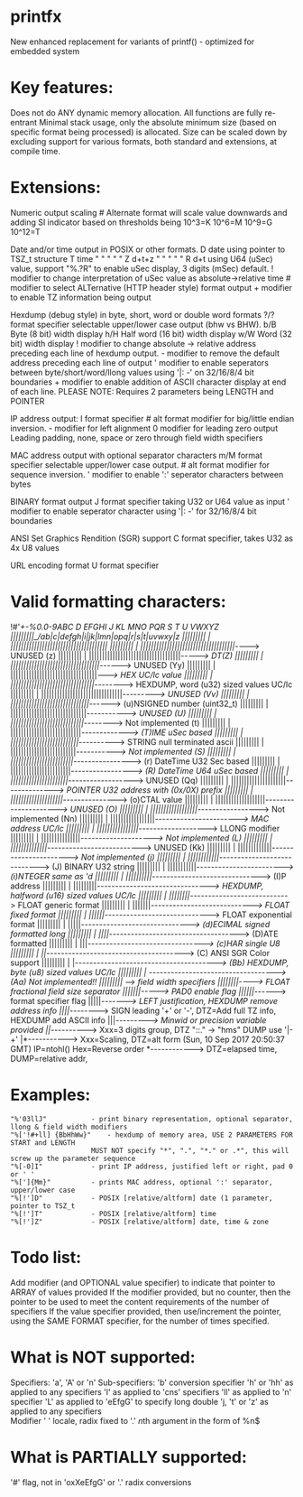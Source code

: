 # printfx
  New enhanced replacement for variants of printf() - optimized for embedded system

# Key features:
  Does not do ANY dynamic memory allocation.
  All functions are fully re-entrant
  Minimal stack usage, only the absolute minimum size (based on specific format being processed) is allocated.
  Size can be scaled down by excluding support for various formats, both standard and extensions, at compile time.

# Extensions:
  Numeric output scaling
  	#	Alternate format will scale value downwards and adding SI indicator based on thresholds being
  		10^3=K  10^6=M  10^9=G  10^12=T
  		
  Date and/or time output in POSIX or other formats.
  	D	date using pointer to TSZ_t structure
  	T	time   "      "     "   "       "
  	Z	d+t+z  "      "     "   "       "
  	R	d+t  using U64 (uSec) value, support "%.?R" to enable uSec display, 3 digits (mSec) default.
    !	modifier to change interpretation of uSec value as absolute->relative time
    #	modifier to select ALTernative (HTTP header style) format output
    +	modifier to enable TZ information being output
    
  Hexdump (debug style) in byte, short, word or double word formats
    ?/?	format specifier selectable upper/lower case output (bhw vs BHW).
  	b/B	Byte (8 bit) width display
  	h/H	Half word (16 bit) width display
  	w/W	Word (32 bit) width display
    !	modifier to change absolute -> relative address preceding each line of hexdump output.
    -	modifier to remove the default address preceding each line of output
    '	modifier to enable seperators between byte/short/word/llong values using '|: -' on 32/16/8/4 bit boundaries
    +	modifier to enable addition of ASCII character display at end of each line.
    	PLEASE NOTE: Requires 2 parameters being LENGTH and POINTER
    
  IP address output:
  	I	format specifier
    # 	alt format modifier for big/little endian inversion.
    -	modifier for left alignment
    0	modifier for leading zero output
  	  	Leading padding, none, space or zero through field width specifiers
    
  MAC address output with optional separator characters
    m/M format specifier selectable upper/lower case output.
    # 	alt format modifier for sequence inversion.
    '	modifier to enable ':' seperator characters between bytes

  BINARY format output
	J	format specifier taking U32 or U64 value as input
    '	modifier to enable seperator character using '|: -' for 32/16/8/4 bit boundaries
  
  ANSI Set Graphics Rendition (SGR) support
	C	format specifier, takes U32 as 4x U8 values
	
  URL encoding format
  	U	format specifier
  	  
# Valid formatting characters:
  !#'*+-%0.0-9ABC D EFGHI J KL MNO PQR S T U VWXYZ
  |||||||||\_/ab|c|defgh|i|jk|lmn|opq|r|s|t|uvwxy|z
  ||||||||| | |||||||||||||||||||||||||||||||||||||
  ||||||||| | ||||||||||||||||||||||||||||||||||||*----> UNUSED (z)
  ||||||||| | |||||||||||||||||||||||||||||||||||*-----> DT(Z)
  ||||||||| | ||||||||||||||||||||||||||||||||||*------> UNUSED (Yy)
  ||||||||| | |||||||||||||||||||||||||||||||||*---> HEX UC/lc value
  ||||||||| | ||||||||||||||||||||||||||||||||*--------> HEXDUMP, word (u32) sized values UC/lc
  ||||||||| | |||||||||||||||||||||||||||||||*---------> UNUSED (Vv)
  ||||||||| | ||||||||||||||||||||||||||||||*------> (u)NSIGNED number (uint32_t)
  ||||||||| | |||||||||||||||||||||||||||||*-----------> UNUSED (U)
  ||||||||| | ||||||||||||||||||||||||||||*--------> Not implemented (t)
  ||||||||| | |||||||||||||||||||||||||||*-------------> (T)IME uSec based
  ||||||||| | ||||||||||||||||||||||||||*----------> STRING null terminated ascii
  ||||||||| | |||||||||||||||||||||||||*-----------> Not implemented (S)
  ||||||||| | ||||||||||||||||||||||||*----------------> (r) DateTime U32 Sec based
  ||||||||| | |||||||||||||||||||||||*-----------------> (R) DateTime U64 uSec based
  ||||||||| | ||||||||||||||||||||||*------------------> UNUSED (Qq)
  ||||||||| | |||||||||||||||||||||*--------------> POINTER U32 address with (0x/0X) prefix
  ||||||||| | ||||||||||||||||||||*---------------> (o)CTAL value
  ||||||||| | |||||||||||||||||||*---------------------> UNUSED (O)
  ||||||||| | ||||||||||||||||||*-----------------> Not implemented (Nn)
  ||||||||| | |||||||||||||||||*-----------------------> MAC address UC/lc
  ||||||||| | ||||||||||||||||*-------------------> LLONG modifier
  ||||||||| | |||||||||||||||*--------------------> Not implemented (L)
  ||||||||| | ||||||||||||||*--------------------------> UNUSED (Kk)
  ||||||||| | |||||||||||||*----------------------> Not implemented (j)
  ||||||||| | ||||||||||||*----------------------------> (J) BINARY U32 string
  ||||||||| | |||||||||||*------------------------> (i)NTEGER same as 'd
  ||||||||| | ||||||||||*------------------------------> (I)P address
  ||||||||| | |||||||||*-------------------------------> HEXDUMP, halfword (u16) sized values UC/lc
  ||||||||| | ||||||||*---------------------------> FLOAT generic format
  ||||||||| | |||||||*----------------------------> FLOAT fixed format
  ||||||||| | ||||||*-----------------------------> FLOAT exponential format
  ||||||||| | |||||*------------------------------> (d)ECIMAL signed formatted long
  ||||||||| | ||||*------------------------------------> (D)ATE formatted
  ||||||||| | |||*--------------------------------> (c)HAR single U8
  ||||||||| | ||*--------------------------------------> (C) ANSI SGR Color support
  ||||||||| | |*---------------------------------------> (Bb) HEXDUMP, byte (u8) sized values UC/lc
  ||||||||| | *-----------------------------------> (Aa) Not implemented!!
  ||||||||| *--> field width specifiers
  ||||||||*----> FLOAT fractional field size separator
  |||||||*-----> PAD0 enable flag
  ||||||*------> format specifier flag
  |||||*-------> LEFT justification, HEXDUMP remove address info
  ||||*--------> SIGN leading '+' or '-',	DTZ=Add full TZ info, HEXDUMP add ASCII info
  |||*---------> Minwid or precision variable provided
  ||*----------> Xxx=3 digits group, DTZ "::." -> "hms"	DUMP use '|-+'
  |*-----------> Xxx=Scaling, DTZ=alt form (Sun, 10 Sep 2017 20:50:37 GMT) IP=ntohl() Hex=Reverse order
  *------------> DTZ=elapsed time,	DUMP=relative addr,

# Examples:
	"%'03llJ"			- print binary representation, optional separator, llong & field width modifiers
	"%['!#+ll] {BbHhWw}"	- hexdump of memory area, USE 2 PARAMETERS FOR START and LENGTH
 						MUST NOT specify "*", ".", "*." or .*", this will screw up the parameter sequence
	"%[-0]I"			- print IP address, justified left or right, pad 0 or ' '
	"%[']{Mm}"			- prints MAC address, optional ':' separator, upper/lower case
	"%[!']D"			- POSIX [relative/altform] date (1 parameter, pointer to TSZ_t
	"%[!']T"			- POSIX [relative/altform] time
	"%[!']Z"			- POSIX [relative/altform] date, time & zone

# Todo list:
   Add modifier (and OPTIONAL value specifier) to indicate that pointer to ARRAY of values provided
   If the modifier provided, but no counter, then the pointer to be used to meet the content requirements of the number of specifiers
   If the value specifier provided, then use/increment the pointer, using the SAME FORMAT specifier, for the number of times specified.

# What is NOT supported:
  Specifiers:
	'a', 'A' or 'n'
  Sub-specifiers:
	'b' conversion specifier
	'h' or 'hh' as applied to any specifiers
	'l' as applied to 'cns' specifiers
	'll' as applied to 'n' specifier
	'L' as applied to 'eEfgG' to specify long double
	'j, 't' or 'z' as applied to any specifiers	 
  Modifier
 	' '
	locale, radix fixed to '.'
	*n*th argument in the form of %n$

# What is PARTIALLY supported:
  '#' flag, not in 'oxXeEfgG' or '.' radix conversions
